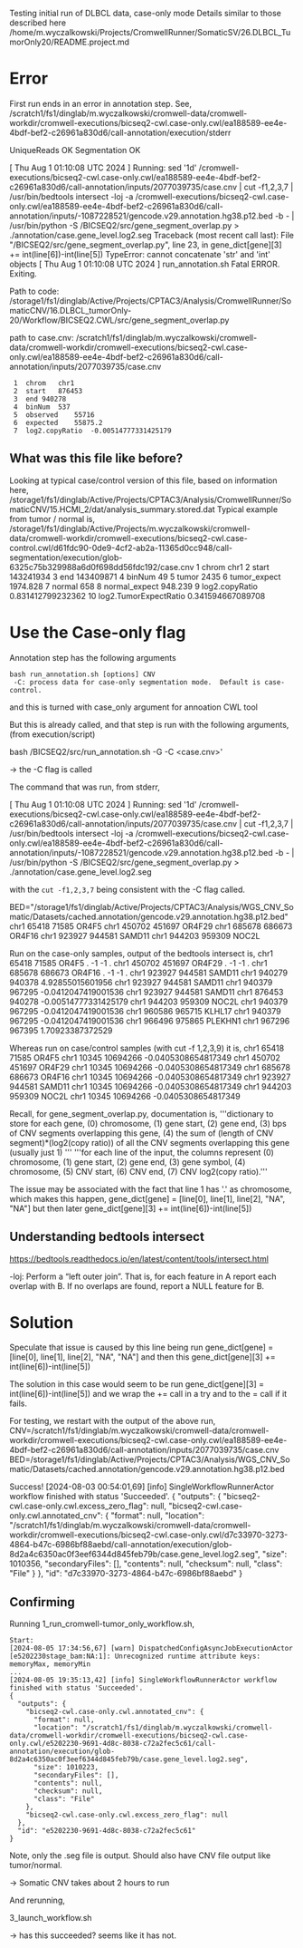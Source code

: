 Testing initial run of DLBCL data, case-only mode
Details similar to those described here
    /home/m.wyczalkowski/Projects/CromwellRunner/SomaticSV/26.DLBCL_TumorOnly20/README.project.md

# Error
First run ends in an error in annotation step.  See,
/scratch1/fs1/dinglab/m.wyczalkowski/cromwell-data/cromwell-workdir/cromwell-executions/bicseq2-cwl.case-only.cwl/ea188589-ee4e-4bdf-bef2-c26961a830d6/call-annotation/execution/stderr

UniqueReads OK
Segmentation OK

[ Thu Aug 1 01:10:08 UTC 2024 ] Running: sed '1d' /cromwell-executions/bicseq2-cwl.case-only.cwl/ea188589-ee4e-4bdf-bef2-c26961a830d6/call-annotation/inputs/2077039735/case.cnv | cut -f1,2,3,7 | /usr/bin/bedtools intersect -loj -a /cromwell-executions/bicseq2-cwl.case-only.cwl/ea188589-ee4e-4bdf-bef2-c26961a830d6/call-annotation/inputs/-1087228521/gencode.v29.annotation.hg38.p12.bed -b - | /usr/bin/python -S /BICSEQ2/src/gene_segment_overlap.py > ./annotation/case.gene_level.log2.seg
Traceback (most recent call last):
  File "/BICSEQ2/src/gene_segment_overlap.py", line 23, in <module>
    gene_dict[gene][3] += int(line[6])-int(line[5])
TypeError: cannot concatenate 'str' and 'int' objects
[ Thu Aug 1 01:10:08 UTC 2024 ] run_annotation.sh Fatal ERROR. Exiting.

Path to code:
/storage1/fs1/dinglab/Active/Projects/CPTAC3/Analysis/CromwellRunner/SomaticCNV/16.DLBCL_tumorOnly-20/Workflow/BICSEQ2.CWL/src/gene_segment_overlap.py

path to case.cnv:
/scratch1/fs1/dinglab/m.wyczalkowski/cromwell-data/cromwell-workdir/cromwell-executions/bicseq2-cwl.case-only.cwl/ea188589-ee4e-4bdf-bef2-c26961a830d6/call-annotation/inputs/2077039735/case.cnv

     1	chrom	chr1
     2	start	876453
     3	end	940278
     4	binNum	537
     5	observed	55716
     6	expected	55875.2
     7	log2.copyRatio	-0.00514777331425179

## What was this file like before?  
Looking at typical case/control version of this file, based on information here,
    /storage1/fs1/dinglab/Active/Projects/CPTAC3/Analysis/CromwellRunner/SomaticCNV/15.HCMI_2/dat/analysis_summary.stored.dat
Typical example from tumor / normal is,
    /storage1/fs1/dinglab/Active/Projects/m.wyczalkowski/cromwell-data/cromwell-workdir/cromwell-executions/bicseq2-cwl.case-control.cwl/d61fdc90-0de9-4cf2-ab2a-11365d0cc948/call-segmentation/execution/glob-6325c75b329988a6d0f698dd56fdc192/case.cnv
     1	chrom	chr1
     2	start	143241934
     3	end	143409871
     4	binNum	49
     5	tumor	2435
     6	tumor_expect	1974.828
     7	normal	658
     8	normal_expect	948.239
     9	log2.copyRatio	0.831412799232362
    10	log2.TumorExpectRatio	0.341594667089708


# Use the Case-only flag
Annotation step has the following arguments
```
bash run_annotation.sh [options] CNV
 -C: process data for case-only segmentation mode.  Default is case-control.
```
and this is turned with case_only argument for annoation CWL tool

But this is already called, and that step is run with the following arguments, (from execution/script)

bash /BICSEQ2/src/run_annotation.sh -G <BED> -C <case.cnv>'

-> the -C flag is called

The command that was run, from stderr,

[ Thu Aug 1 01:10:08 UTC 2024 ] Running: sed '1d' /cromwell-executions/bicseq2-cwl.case-only.cwl/ea188589-ee4e-4bdf-bef2-c26961a830d6/call-annotation/inputs/2077039735/case.cnv | cut -f1,2,3,7 | /usr/bin/bedtools intersect -loj -a /cromwell-executions/bicseq2-cwl.case-only.cwl/ea188589-ee4e-4bdf-bef2-c26961a830d6/call-annotation/inputs/-1087228521/gencode.v29.annotation.hg38.p12.bed -b - | /usr/bin/python -S /BICSEQ2/src/gene_segment_overlap.py > ./annotation/case.gene_level.log2.seg

with the `cut -f1,2,3,7` being consistent with the -C flag called.

BED="/storage1/fs1/dinglab/Active/Projects/CPTAC3/Analysis/WGS_CNV_Somatic/Datasets/cached.annotation/gencode.v29.annotation.hg38.p12.bed"
chr1    65418   71585   OR4F5
chr1    450702  451697  OR4F29
chr1    685678  686673  OR4F16
chr1    923927  944581  SAMD11
chr1    944203  959309  NOC2L


Run on the case-only samples, output of the bedtools intersect is,
chr1	65418	71585	OR4F5	.	-1	-1	.
chr1	450702	451697	OR4F29	.	-1	-1	.
chr1	685678	686673	OR4F16	.	-1	-1	.
chr1	923927	944581	SAMD11	chr1	940279	940378	4.92855015601956
chr1	923927	944581	SAMD11	chr1	940379	967295	-0.0412047419001536
chr1	923927	944581	SAMD11	chr1	876453	940278	-0.00514777331425179
chr1	944203	959309	NOC2L	chr1	940379	967295	-0.0412047419001536
chr1	960586	965715	KLHL17	chr1	940379	967295	-0.0412047419001536
chr1	966496	975865	PLEKHN1	chr1	967296	967395	1.70923387372529

Whereas run on case/control samples (with cut -f 1,2,3,9) it is,
chr1	65418	71585	OR4F5	chr1	10345	10694266	-0.0405308654817349
chr1	450702	451697	OR4F29	chr1	10345	10694266	-0.0405308654817349
chr1	685678	686673	OR4F16	chr1	10345	10694266	-0.0405308654817349
chr1	923927	944581	SAMD11	chr1	10345	10694266	-0.0405308654817349
chr1	944203	959309	NOC2L	chr1	10345	10694266	-0.0405308654817349

Recall, for gene_segment_overlap.py, documentation is,
'''dictionary to store for each gene, (0) chromosome, (1) gene start, (2) gene end, (3) bps of CNV segments overlapping this gene, (4) the sum of (length of CNV segment)\*(log2(copy ratio)) of all the CNV segments overlapping this gene (usually just 1) '''
'''for each line of the input, the columns represent (0) chromosome, (1) gene start, (2) gene end, (3) gene symbol, (4) chromosome, (5) CNV start, (6) CNV end, (7) CNV log2(copy ratio).'''

The issue may be associated with the fact that line 1 has '.' as chromosome, which makes this happen,
          gene_dict[gene] = [line[0], line[1], line[2], "NA", "NA"]
but then later
          gene_dict[gene][3] += int(line[6])-int(line[5])

## Understanding bedtools intersect

https://bedtools.readthedocs.io/en/latest/content/tools/intersect.html

-loj: Perform a “left outer join”. That is, for each feature in A report each overlap with B. If no overlaps are found, report a NULL feature for B.

# Solution

Speculate that issue is caused by this line being run
    gene_dict[gene] = [line[0], line[1], line[2], "NA", "NA"]
and then this
    gene_dict[gene][3] += int(line[6])-int(line[5]) 

The solution in this case would seem to be run 
    gene_dict[gene][3] = int(line[6])-int(line[5]) 
and we wrap the += call in a try and to the = call if it fails.

For testing, we restart with the output of the above run, 
CNV=/scratch1/fs1/dinglab/m.wyczalkowski/cromwell-data/cromwell-workdir/cromwell-executions/bicseq2-cwl.case-only.cwl/ea188589-ee4e-4bdf-bef2-c26961a830d6/call-annotation/inputs/2077039735/case.cnv
BED=/storage1/fs1/dinglab/Active/Projects/CPTAC3/Analysis/WGS_CNV_Somatic/Datasets/cached.annotation/gencode.v29.annotation.hg38.p12.bed

Success!
[2024-08-03 00:54:01,69] [info] SingleWorkflowRunnerActor workflow finished with status 'Succeeded'.
{
  "outputs": {
    "bicseq2-cwl.case-only.cwl.excess_zero_flag": null,
    "bicseq2-cwl.case-only.cwl.annotated_cnv": {
      "format": null,
      "location": "/scratch1/fs1/dinglab/m.wyczalkowski/cromwell-data/cromwell-workdir/cromwell-executions/bicseq2-cwl.case-only.cwl/d7c33970-3273-4864-b47c-6986bf88aebd/call-annotation/execution/glob-8d2a4c6350ac0f3eef6344d845feb79b/case.gene_level.log2.seg",
      "size": 1010356,
      "secondaryFiles": [],
      "contents": null,
      "checksum": null,
      "class": "File"
    }
  },
  "id": "d7c33970-3273-4864-b47c-6986bf88aebd"
}

## Confirming
Running 1_run_cromwell-tumor_only_workflow.sh,
```
Start:
[2024-08-05 17:34:56,67] [warn] DispatchedConfigAsyncJobExecutionActor [e5202230stage_bam:NA:1]: Unrecognized runtime attribute keys: memoryMax, memoryMin
...
[2024-08-05 19:35:13,42] [info] SingleWorkflowRunnerActor workflow finished with status 'Succeeded'.
{
  "outputs": {
    "bicseq2-cwl.case-only.cwl.annotated_cnv": {
      "format": null,
      "location": "/scratch1/fs1/dinglab/m.wyczalkowski/cromwell-data/cromwell-workdir/cromwell-executions/bicseq2-cwl.case-only.cwl/e5202230-9691-4d8c-8038-c72a2fec5c61/call-annotation/execution/glob-8d2a4c6350ac0f3eef6344d845feb79b/case.gene_level.log2.seg",
      "size": 1010223,
      "secondaryFiles": [],
      "contents": null,
      "checksum": null,
      "class": "File"
    },
    "bicseq2-cwl.case-only.cwl.excess_zero_flag": null
  },
  "id": "e5202230-9691-4d8c-8038-c72a2fec5c61"
}
```

Note, only the .seg file is output.  Should also have CNV file output like tumor/normal.  

-> Somatic CNV takes about 2 hours to run

And rerunning,

3_launch_workflow.sh

-> has this succeeded?  seems like it has not.
